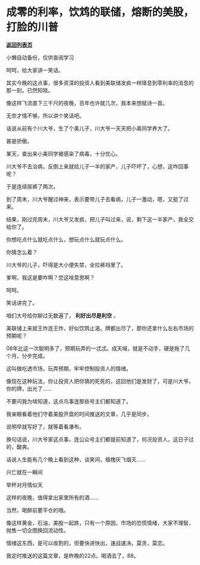 # 成零的利率，饮鸩的联储，熔断的美股，打脸的川普

[**返回列表页**](/gzh/记忆承载3)

小懒自动备份，仅供查阅学习

呵呵，给大家讲一笑话。

  

其实今晚的这点事，很多资深的投资人看到美联储发疯一样降息到零利率的消息的那一刻，已然知晓。

  

像这样飞流直下三千尺的夜晚，百年也许就几次，我本来想赋诗一首。

  

无奈才情不够，所以讲个笑话吧。

  

话说从前有个川大爷，生了个美儿子，川大爷一天天把小美同学养大了。

  

甚是骄傲。

  

某天，查出来小美同学被感染了病毒，十分忧心。

  

川大爷不去治病，反倒上来就给儿子一半的家产，儿子吓坏了，心想，这咋回事呢？

  

于是连续尿裤了两次。

  

到了周末，川大爷醒过神来，表示要带儿子去看病，儿子一激动，嗯，又挺了过来。

  

结果，刚过完周末，川大爷又发疯，把儿子叫过来，说，剩下这一半家产，我全交给你了。

  

你想吃点什么就吃点什么，想玩点什么就玩点什么。

  

你猜怎么着？

  

川大爷的儿子，吓得是大小便失禁，全拉裤裆里了。

  

爹啊，我这是要咋啊？您这啥意思啊？

  

呵呵。

  

笑话讲完了。

  

咱们大号给你聊过无数遍了， **利好出尽是利空** 。

  

美联储上来就王炸连王炸，好似饮鸩止渴。牌都出尽了，那你还拿什么左右市场的预期呢？

  

08年比这一次聪明多了，预期玩弄的一忒忒。成天喊，就是不动手，硬是拖了几个月，分步完成。

  

这叫做吃透市场，玩弄预期，牢牢控制投资人的情绪。

  

像现在这种玩法，你让投资人把你猜的死死的，这回他们是发财了，可是川大爷，你的牌，出光了......

  

不要问我为啥知道，这点鸟事连那些号主们都知道了。

  

我亲眼看着他们守着美股开盘的时间推送的文章，几乎是同步。

  

说明早就写好了，就等着看瀑布。

  

换句话说，川大爷家这点事，连公众号主们都提前知道了，何况投资人，这日子过的，酸爽。

  

话说人生能有几个晚上看到这种，谈笑间，樯橹灰飞烟灭......

兴亡就在一瞬间

举杯对月情似天

  

这样的夜晚，值得拿出家里所有的酒......

  

当然，喝醉前要平仓的哦。

  

像这样黄金，石油，美股一起跌，只有一个原因，市场的恐慌情绪，大家不理智，抛售一切企图换回流动性。

  

情绪这东西，是可以收割的，但要快进快出，速战速决。莫贪，莫恋。

  

我定时推送的这篇文章，是昨晚的22点。喝酒去了，88。

